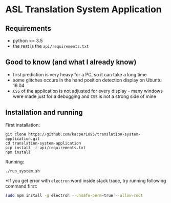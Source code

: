 # ASL Translation System Application

## Requirements
- python >= 3.5
- the rest is the `api/requirements.txt`

## Good to know (and what I already know)
- first prediction is very heavy for a PC, so it can take a long time
- some glitches occurs in the hand position detection display on Ubuntu 16.04
- `CSS` of the application is not adjusted for every display - many windows were made just for a debugging and `CSS` is not a strong side of mine

## Installation and running

First installation: 
```angular2html
git clone https://github.com/kacper1095/translation-system-application.git
cd translation-system-application
pip install -r api/requirements.txt
npm install
```

Running:
```angular2html
./run_system.sh
```

*If you get error with `electron` word inside stack trace, try running following command first:
```bash
sudo npm install -g electron --unsafe-perm=true --allow-root
```